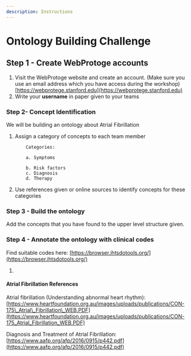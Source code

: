 ```yaml
---
description: Instructions
---
```


# Ontology Building Challenge

## Step 1 - Create WebProtoge accounts

1. Visit the WebProtoge website and create an account. \(Make sure you use an email address which you have access during the workshop\)  [https://webprotege.stanford.edu](https://webprotege.stanford.edu)
2. Write your **username** in paper given to your teams  

### Step 2- Concept Identification

We will be building an ontology about Atrial Fibrillation

1. Assign a category of concepts to each team member

           Categories:

           a. Symptoms

           b. Risk factors  
           c. Diagnosis  
           d. Therapy

2. Use references given or online sources to identify concepts for these categories

### Step 3 - Build the ontology

Add the concepts that you have found to the upper level structure given.

### Step 4 - Annotate the ontology with clinical codes

Find suitable codes here: [https://browser.ihtsdotools.org/](https://browser.ihtsdotools.org/) 





   



1. 
#### Atrial Fibrillation References

Atrial fibrillation \(Understanding abnormal heart rhythm\): [https://www.heartfoundation.org.au/images/uploads/publications/CON-175\_Atrial\_Fibrillation\_WEB.PDF](https://www.heartfoundation.org.au/images/uploads/publications/CON-175_Atrial_Fibrillation_WEB.PDF) 

Diagnosis and Treatment of Atrial Fibrillation: [https://www.aafp.org/afp/2016/0915/p442.pdf](https://www.aafp.org/afp/2016/0915/p442.pdf) 

